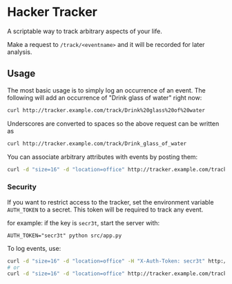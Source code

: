 Hacker Tracker
==============

A scriptable way to track arbitrary aspects of your life.

Make a request to `/track/<eventname>` and it will be recorded for later analysis.

## Usage

The most basic usage is to simply log an occurrence of an event. The following will add an occurrence of "Drink glass of water" right now:

```sh
curl http://tracker.example.com/track/Drink%20glass%20of%20water
```

Underscores are converted to spaces so the above request can be written as

```sh
curl http://tracker.example.com/track/Drink_glass_of_water
```

You can associate arbitrary attributes with events by posting them:

```sh
curl -d "size=16" -d "location=office" http://tracker.example.com/track/Drink_glass_of_water
```

### Security

If you want to restrict access to the tracker, set the environment variable `AUTH_TOKEN` to a secret. This token will be required to track any event.

for example: if the key is `secr3t`, start the server with:

    AUTH_TOKEN="secr3t" python src/app.py

To log events, use:

```sh
curl -d "size=16" -d "location=office" -H "X-Auth-Token: secr3t" http://tracker.example.com/track/Drink_glass_of_water
# or
curl -d "size=16" -d "location=office" http://tracker.example.com/track/Drink_glass_of_water?auth=secr3t
```